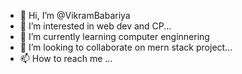- 👋 Hi, I’m @VikramBabariya
- 👀 I’m interested in web dev and CP...
- 🌱 I’m currently learning computer enginnering
- 💞️ I’m looking to collaborate on mern stack project...
- 📫 How to reach me ...

<!---
VikramBabariya/VikramBabariya is a ✨ special ✨ repository because its `README.md` (this file) appears on your GitHub profile.
You can click the Preview link to take a look at your changes.
--->
